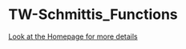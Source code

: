 # TW-Schmittis_Functions

[Look at the Homepage for more details](https://s-schmitti.github.io/TW-Schmittis_Functions/)
